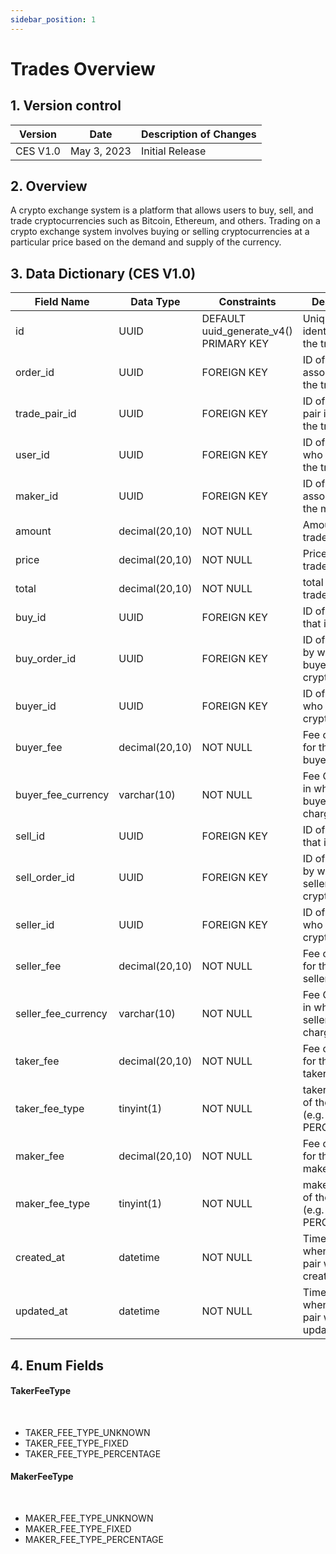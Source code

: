 ```yaml
---
sidebar_position: 1
---
```


# Trades Overview

## 1. Version control

| Version  | Date        | Description of Changes |
| -------- | ----------- | ---------------------- |
| CES V1.0 | May 3, 2023 | Initial Release        |

## 2. Overview

A crypto exchange system is a platform that allows users to buy, sell, and trade cryptocurrencies such as Bitcoin, Ethereum, and others. Trading on a crypto exchange system involves buying or selling cryptocurrencies at a particular price based on the demand and supply of the currency.

## 3. Data Dictionary (CES V1.0)

| Field Name          | Data Type      | Constraints                            | Description                                          |
| ------------------- | -------------- | -------------------------------------- | ---------------------------------------------------- |
| id                  | UUID           | DEFAULT uuid_generate_v4() PRIMARY KEY | Unique identifier for the trade pair                 |
| order_id            | UUID           | FOREIGN KEY                            | ID of the order associated with the trade            |
| trade_pair_id       | UUID           | FOREIGN KEY                            | ID of the trade pair involved in the trade           |
| user_id             | UUID           | FOREIGN KEY                            | ID of the user who initiated the trade               |
| maker_id            | UUID           | FOREIGN KEY                            | ID of the user associated with the maker             |
| amount              | decimal(20,10) | NOT NULL                               | Amount of the traded asset                           |
| price               | decimal(20,10) | NOT NULL                               | Price of the traded asset                            |
| total               | decimal(20,10) | NOT NULL                               | total of the traded asset                            |
| buy_id              | UUID           | FOREIGN KEY                            | ID of the crypto that is bought                      |
| buy_order_id        | UUID           | FOREIGN KEY                            | ID of the order by which the buyer sell the crypto   |
| buyer_id            | UUID           | FOREIGN KEY                            | ID of the user who bought the crypto                 |
| buyer_fee           | decimal(20,10) | NOT NULL                               | Fee charged for the trade buyer                      |
| buyer_fee_currency  | varchar(10)    | NOT NULL                               | Fee Currency in which the buyer was charged          |
| sell_id             | UUID           | FOREIGN KEY                            | ID of the crypto that is sold                        |
| sell_order_id       | UUID           | FOREIGN KEY                            | ID of the order by which the seller sell the crypto  |
| seller_id           | UUID           | FOREIGN KEY                            | ID of the user who sold the crypto                   |
| seller_fee          | decimal(20,10) | NOT NULL                               | Fee charged for the trade seller                     |
| seller_fee_currency | varchar(10)    | NOT NULL                               | Fee Currency in which the seller was charged         |
| taker_fee           | decimal(20,10) | NOT NULL                               | Fee charged for the trade taker                      |
| taker_fee_type      | tinyint(1)     | NOT NULL                               | taker_fee_type of the trades (e.g. FIXED PERCENTAGE) |
| maker_fee           | decimal(20,10) | NOT NULL                               | Fee charged for the trade maker                      |
| maker_fee_type      | tinyint(1)     | NOT NULL                               | maker_fee_type of the trades (e.g. FIXED PERCENTAGE) |
| created_at          | datetime       | NOT NULL                               | Timestamp of when the trade pair was created         |
| updated_at          | datetime       | NOT NULL                               | Timestamp of when the trade pair was updated         |

## 4. Enum Fields

#### **TakerFeeType**

&nbsp;

- TAKER_FEE_TYPE_UNKNOWN
- TAKER_FEE_TYPE_FIXED
- TAKER_FEE_TYPE_PERCENTAGE

#### **MakerFeeType**

&nbsp;

- MAKER_FEE_TYPE_UNKNOWN
- MAKER_FEE_TYPE_FIXED
- MAKER_FEE_TYPE_PERCENTAGE

